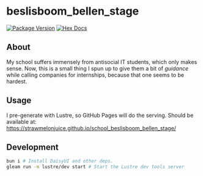 # beslisboom_bellen_stage

[![Package Version](https://img.shields.io/hexpm/v/beslisboom_bellen_stage)](https://hex.pm/packages/beslisboom_bellen_stage)
[![Hex Docs](https://img.shields.io/badge/hex-docs-ffaff3)](https://hexdocs.pm/beslisboom_bellen_stage/)

## About

My school suffers immensely from antisocial IT students, which only makes sense.
Now, this is a small thing I spun up to give them a bit of _guidance_ while calling
companies for internships, because that one seems to be hardest.

## Usage

I pre-generate with Lustre, so GitHub Pages will do the serving. Should be available at:
<https://strawmelonjuice.github.io/school_beslisboom_bellen_stage/>

## Development

```sh
bun i # Install DaisyUI and other deps.
gleam run -m lustre/dev start # Start the Lustre dev tools server
```
